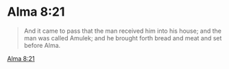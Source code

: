 # Alma 8:21

> And it came to pass that the man received him into his house; and the man was called Amulek; and he brought forth bread and meat and set before Alma.

[Alma 8:21](https://www.churchofjesuschrist.org/study/scriptures/bofm/alma/8?lang=eng&id=p21#p21)


